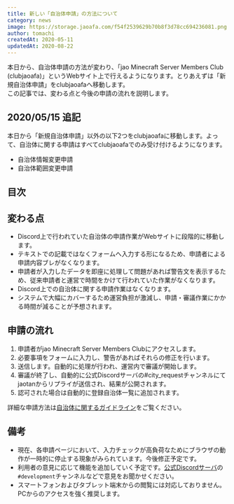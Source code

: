 ```yaml
---
title: 新しい「自治体申請」の方法について
category: news
image: https://storage.jaoafa.com/f54f2539629b70b8f3d78cc694236081.png
author: tomachi
createdAt: 2020-05-11
updatedAt: 2020-08-22
---
```


本日から、自治体申請の方法が変わり、「jao Minecraft Server Members Club (clubjaoafa)」というWebサイト上で行えるようになります。とりあえずは「新規自治体申請」をclubjaoafaへ移動します。  
この記事では、変わる点と今後の申請の流れを説明します。

## 2020/05/15 追記

本日から「新規自治体申請」以外の以下2つをclubjaoafaに移動します。よって、自治体に関する申請はすべてclubjaoafaでのみ受け付けるようになります。

- 自治体情報変更申請
- 自治体範囲変更申請

## 目次

<!--contents-->

## 変わる点

- Discord上で行われていた自治体の申請作業がWebサイトに段階的に移動します。
- テキストでの記載ではなくフォームへ入力する形になるため、申請者による申請内容ブレがなくなります。
- 申請者が入力したデータを即座に処理して問題があれば警告文を表示するため、従来申請者と運営で時間をかけて行われていた作業がなくなります。
- Discord上での自治体に関する申請作業はなくなります。
- システムで大幅にカバーするため運営負担が激減し、申請・審議作業にかかる時間が減ることが予想されます。

## 申請の流れ

1. 申請者がjao Minecraft Server Members Clubにアクセスします。
2. 必要事項をフォームに入力し、警告があればそれらの修正を行います。
3. 送信します。自動的に処理が行われ、運営内で審議が開始します。
4. 審議が終了し、自動的に公式Discordサーバの#city_requestチャンネルにてjaotanからリプライが送信され、結果が公開されます。
5. 認可された場合は自動的に登録自治体一覧に追加されます。

詳細な申請方法は[自治体に関するガイドライン](/rule/guidelines/cities)をご覧ください。

## 備考

- 現在、各申請ページにおいて、入力チェックが高負荷なためにブラウザの動作が一時的に停止する現象がみられています。今後修正予定です。
- 利用者の意見に応じて機能を追加していく予定です。[公式Discordサーバ](/community/discord)の`#development`チャンネルなどで意見をお聞かせください。
- スマートフォンおよびタブレット端末からの閲覧には対応しておりません。PCからのアクセスを強く推奨します。
